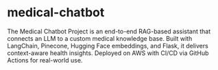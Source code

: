 # medical-chatbot
The Medical Chatbot Project is an end-to-end RAG-based assistant that connects an LLM to a custom medical knowledge base. Built with LangChain, Pinecone, Hugging Face embeddings, and Flask, it delivers context-aware health insights. Deployed on AWS with CI/CD via GitHub Actions for real-world use.
